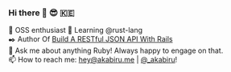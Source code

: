 ### Hi there 👋 😎 🇰🇪

<!--
**akabiru/akabiru** is a ✨ _special_ ✨ repository because its `README.md` (this file) appears on your GitHub profile.

Here are some ideas to get you started:

- 🔭 I’m currently working on @faker-ruby
- 🌱 I’m currently learning @rust-lang
- 👯 I’m looking to collaborate on any OSS Ruby or Rust projects
- 🤔 I’m looking for help with ...
- 💬 Ask me about anything Ruby! Always happy to engage on that.
- 📫 How to reach me: hey@akabiru.me || [@akabiru_](https://twitter.com/akabiru_)!
- ⚡ Fun fact: ...
-->

🔭 OSS enthusiast
🌱 Learning @rust-lang </br>
✒️ Author Of [Build A RESTful JSON API With Rails](https://scotch.io/tutorials/build-a-restful-json-api-with-rails-5-part-one) </br>
💬 Ask me about anything Ruby! Always happy to engage on that. </br>
📫 How to reach me: hey@akabiru.me | [@_akabiru](https://twitter.com/_akabiru)! </br>
